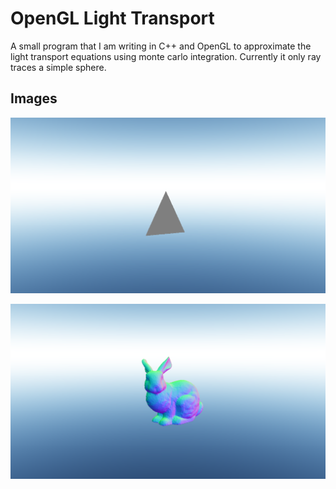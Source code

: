 # OpenGL Light Transport

A small program that I am writing in C++ and OpenGL to approximate the light transport equations using monte carlo integration. Currently it only ray traces a simple sphere.

## Images

![Hello triangle](images/1FirstTriangle.png)

![Stanford bunny](images/2StanfordBunny.png)
